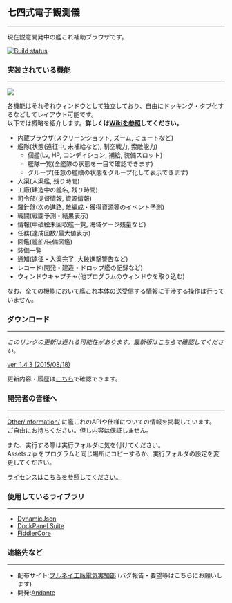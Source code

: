 
## 七四式電子観測儀
---

現在鋭意開発中の艦これ補助ブラウザです。  

[![Build status](https://ci.appveyor.com/api/projects/status/7jciq1cqj6qto3ij/branch/makai)](https://ci.appveyor.com/project/tsanie/electronicobserver/branch/makai/artifacts)

### 実装されている機能
---

![](https://github.com/andanteyk/ElectronicObserver/wiki/media/mainimage2.png)

各機能はそれぞれウィンドウとして独立しており、自由にドッキング・タブ化するなどしてレイアウト可能です。  
以下では概略を紹介します。**詳しくは[Wikiを参照](https://github.com/andanteyk/ElectronicObserver/wiki)してください。**  

* 内蔵ブラウザ(スクリーンショット, ズーム, ミュートなど)
* 艦隊(状態(遠征中, 未補給など), 制空戦力, 索敵能力)
    * 個艦(Lv, HP, コンディション, 補給, 装備スロット)
    * 艦隊一覧(全艦隊の状態を一目で確認できます)
    * グループ(任意の艦娘の状態をグループ化して表示できます)
* 入渠(入渠艦, 残り時間)
* 工廠(建造中の艦名, 残り時間)
* 司令部(提督情報, 資源情報)
* 羅針盤(次の進路, 敵編成・獲得資源等のイベント予測)
* 戦闘(戦闘予測・結果表示)
* 情報(中破絵未回収艦一覧, 海域ゲージ残量など)
* 任務(達成回数/最大値表示)
* 図鑑(艦船/装備図鑑)
* 装備一覧
* 通知(遠征・入渠完了, 大破進撃警告など)
* レコード(開発・建造・ドロップ艦の記録など)
* ウィンドウキャプチャ(他プログラムのウィンドウを取り込む)

なお、全ての機能において艦これ本体の送受信する情報に干渉する操作は行っていません。

### ダウンロード
---

*このリンクの更新は遅れる可能性があります。最新版は[こちら](http://electronicobserver.blog.fc2.com/)で確認してください。*  

[ver. 1.4.3 (2015/08/18)](http://bit.ly/1UQDAg0)  

更新内容・履歴は[こちら](https://github.com/andanteyk/ElectronicObserver/wiki/ChangeLog)で確認できます。  

### 開発者の皆様へ
---

[Other/Information/](https://github.com/andanteyk/ElectronicObserver/tree/develop/ElectronicObserver/Other/Information) に艦これのAPIや仕様についての情報を掲載しています。  
ご自由にお持ちください。但し内容は保証しません。  

また、実行する際は実行フォルダに気を付けてください。  
Assets.zip をプログラムと同じ場所にコピーするか、実行フォルダの設定を変更してください。

[ライセンスはこちらを参照してください。](https://github.com/andanteyk/ElectronicObserver/blob/master/LICENSE)  

### 使用しているライブラリ
---

* [DynamicJson](http://dynamicjson.codeplex.com/)
* [DockPanel Suite](http://dockpanelsuite.com/)
* [FiddlerCore](http://www.telerik.com/fiddler/fiddlercore)

### 連絡先など
---

* 配布サイト:[ブルネイ工廠電気実験部](http://electronicobserver.blog.fc2.com/) (バグ報告・要望等はこちらにお願いします)
* 開発:[Andante](https://twitter.com/andanteyk)
